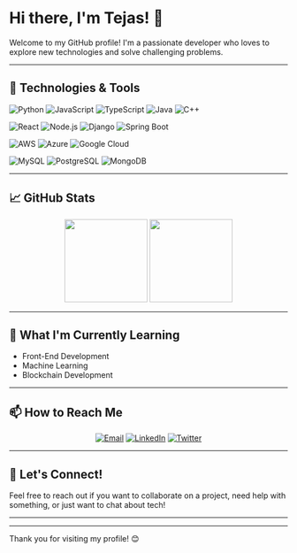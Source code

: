 # Hi there, I'm Tejas! 👋

Welcome to my GitHub profile! I'm a passionate developer who loves to explore new technologies and solve challenging problems. 

---

## 🔧 Technologies & Tools

![Python](https://img.shields.io/badge/-Python-000?&logo=Python)
![JavaScript](https://img.shields.io/badge/-JavaScript-000?&logo=JavaScript)
![TypeScript](https://img.shields.io/badge/-TypeScript-000?&logo=TypeScript)
![Java](https://img.shields.io/badge/-Java-000?&logo=Java&logoColor=007396)
![C++](https://img.shields.io/badge/-C++-000?&logo=C%2B%2B&logoColor=00599C)

![React](https://img.shields.io/badge/-React-000?&logo=React)
![Node.js](https://img.shields.io/badge/-Node.js-000?&logo=node.js)
![Django](https://img.shields.io/badge/-Django-000?&logo=Django)
![Spring Boot](https://img.shields.io/badge/-Spring%20Boot-000?&logo=Spring%20Boot)

![AWS](https://img.shields.io/badge/-AWS-000?&logo=Amazon%20AWS)
![Azure](https://img.shields.io/badge/-Azure-000?&logo=Microsoft%20Azure)
![Google Cloud](https://img.shields.io/badge/-Google%20Cloud-000?&logo=Google%20Cloud)

![MySQL](https://img.shields.io/badge/-MySQL-000?&logo=MySQL)
![PostgreSQL](https://img.shields.io/badge/-PostgreSQL-000?&logo=PostgreSQL)
![MongoDB](https://img.shields.io/badge/-MongoDB-000?&logo=MongoDB)

---

## 📈 GitHub Stats

<div align="center">
  <img height="150em" src="https://github-readme-stats.vercel.app/api?username=Tejas2620&show_icons=true&theme=radical&include_all_commits=true&count_private=true" />
  <img height="150em" src="https://github-readme-stats.vercel.app/api/top-langs/?username=Tejas2620&layout=compact&theme=radical" />
</div>

---

## 🌱 What I'm Currently Learning

- Front-End Development
- Machine Learning 
- Blockchain Development

---

## 📫 How to Reach Me

<p align="center">
  <a href="mailto:tejaspawar2620@gmail.com"><img src="https://img.shields.io/badge/Email-tejastech@example.com-000?&logo=Gmail" alt="Email"></a>
  <a href="https://www.linkedin.com/in/Tejas2620/"><img src="https://img.shields.io/badge/LinkedIn-Tejas2620-000?&logo=LinkedIn" alt="LinkedIn"></a>
  <a href="https://twitter.com/Tejas2620"><img src="https://img.shields.io/badge/Twitter-@Tejas2620-000?&logo=Twitter" alt="Twitter"></a>
</p>

---

## 💬 Let's Connect!

Feel free to reach out if you want to collaborate on a project, need help with something, or just want to chat about tech!

---


---


Thank you for visiting my profile! 😊
```` ▋
